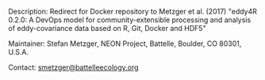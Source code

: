 Description: Redirect for Docker repository to Metzger et al. (2017) "eddy4R 0.2.0: A DevOps model for community-extensible processing and analysis of eddy-covariance data based on R, Git, Docker and HDF5"

Maintainer: Stefan Metzger, NEON Project, Battelle, Boulder, CO 80301, U.S.A.

Contact: smetzger@battelleecology.org
